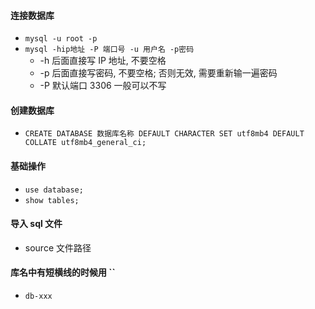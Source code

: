 #### 连接数据库
  - ``` mysql -u root -p ```
  - ``` mysql -hip地址 -P 端口号 -u 用户名 -p密码 ```
    - -h 后面直接写 IP 地址, 不要空格
    - -p 后面直接写密码, 不要空格; 否则无效, 需要重新输一遍密码
    - -P 默认端口 3306 一般可以不写

#### 创建数据库
  - ``` CREATE DATABASE 数据库名称 DEFAULT CHARACTER SET utf8mb4 DEFAULT COLLATE utf8mb4_general_ci; ```

#### 基础操作
  - ``` use database; ```
  - ``` show tables; ```

#### 导入 sql 文件
  - source 文件路径

#### 库名中有短横线的时候用 ``
  - `db-xxx`
